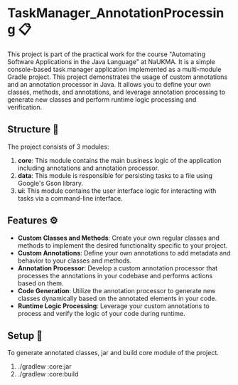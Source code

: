 # TaskManager_AnnotationProcessing :clipboard:

This project is part of the practical work for the course "Automating Software Applications in the Java Language" at NaUKMA. It is a simple console-based task manager application implemented as a multi-module Gradle project.
This project demonstrates the usage of custom annotations and an annotation processor in Java. It allows you to define your own classes, methods, and annotations, and leverage annotation processing to generate new classes and perform runtime logic processing and verification.

## Structure :open_file_folder:

The project consists of 3 modules:

1. **core**: This module contains the main business logic of the application including annotations and annotation processor.
2. **data**: This module is responsible for persisting tasks to a file using Google's Gson library.
3. **ui**: This module contains the user interface logic for interacting with tasks via a command-line interface.

## Features :gear:

- **Custom Classes and Methods**: Create your own regular classes and methods to implement the desired functionality specific to your project.
- **Custom Annotations**: Define your own annotations to add metadata and behavior to your classes and methods.
- **Annotation Processor**: Develop a custom annotation processor that processes the annotations in your codebase and performs actions based on them.
- **Code Generation**: Utilize the annotation processor to generate new classes dynamically based on the annotated elements in your code.
- **Runtime Logic Processing**: Leverage your custom annotations to process and verify the logic of your code during runtime.

## Setup :wrench:

To generate annotated classes, jar and build core module of the project.
1. ./gradlew :core:jar
2. ./gradlew :core:build

